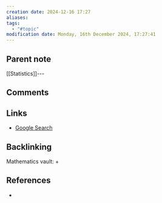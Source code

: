 ```yaml
---
creation date: 2024-12-16 17:27
aliases: 
tags:
  - "#topic"
modification date: Monday, 16th December 2024, 17:27:41
---
```


## Parent note
[[Statistics]]---
## Comments

## Links
- [Google Search](https://www.google.com/search?q=Statistical+Tests)
## Backlinking
Mathematics vault:
+ 
## References
+ 